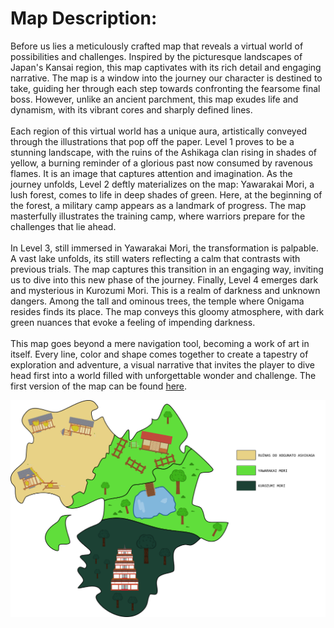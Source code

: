 # Map Description:

Before us lies a meticulously crafted map that reveals a virtual world of possibilities and challenges. Inspired by the picturesque landscapes of Japan's Kansai region, this map captivates with its rich detail and engaging narrative. The map is a window into the journey our character is destined to take, guiding her through each step towards confronting the fearsome final boss. However, unlike an ancient parchment, this map exudes life and dynamism, with its vibrant cores and sharply defined lines. <br><br>
Each region of this virtual world has a unique aura, artistically conveyed through the illustrations that pop off the paper. Level 1 proves to be a stunning landscape, with the ruins of the Ashikaga clan rising in shades of yellow, a burning reminder of a glorious past now consumed by ravenous flames. It is an image that captures attention and imagination. As the journey unfolds, Level 2 deftly materializes on the map: Yawarakai Mori, a lush forest, comes to life in deep shades of green. Here, at the beginning of the forest, a military camp appears as a landmark of progress. The map masterfully illustrates the training camp, where warriors prepare for the challenges that lie ahead. <br><br>
In Level 3, still immersed in Yawarakai Mori, the transformation is palpable. A vast lake unfolds, its still waters reflecting a calm that contrasts with previous trials. The map captures this transition in an engaging way, inviting us to dive into this new phase of the journey. Finally, Level 4 emerges dark and mysterious in Kurozumi Mori. This is a realm of darkness and unknown dangers. Among the tall and ominous trees, the temple where Onigama resides finds its place. The map conveys this gloomy atmosphere, with dark green nuances that evoke a feeling of impending darkness. <br><br>
This map goes beyond a mere navigation tool, becoming a work of art in itself. Every line, color and shape comes together to create a tapestry of exploration and adventure, a visual narrative that invites the player to dive head first into a world filled with unforgettable wonder and challenge. The first version of the map can be found [here](https://github.com/AJUMP-Corp/UxO-Beta/blob/main/maps/map_base.png).

![Kansai Map](https://github.com/AJUMP-Corp/UxO-Beta/blob/main/maps/map_final.png)
